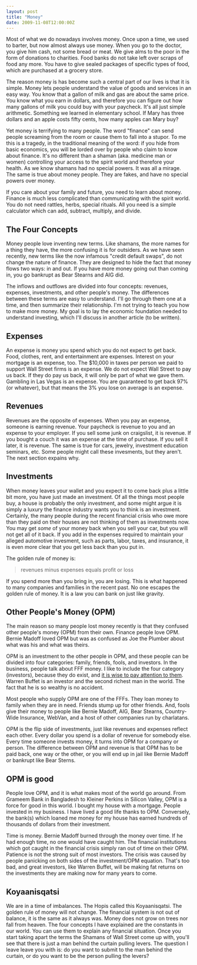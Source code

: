 ```yaml
---
layout: post
title: "Money"
date: 2009-11-08T12:00:00Z
---
```

Most of what we do nowadays involves money.  Once upon a time, we used
to barter, but now almost always use money.  When you go to the
doctor, you give him cash, not some bread or meat.  We give alms to
the poor in the form of donations to charities.  Food banks do not
take left over scraps of food any more.  You have to give sealed
packages of specific types of food, which are purchased at a grocery
store.

The reason money is has become such a central part of our lives is
that it is simple.  Money lets people understand the value of goods
and services in an easy way.  You know that a gallon of milk and gas
are about the same price.  You know what you earn in dollars, and
therefore you can figure out how many gallons of milk you could buy
with your paycheck.  It's all just simple arithmetic.  Something we
learned in elementary school.  If Mary has three dollars and an
apple costs fifty cents, how many apples can Mary buy?

Yet money is terrifying to many people.  The word "finance" can send
people screaming from the room or cause them to fall into a stupor.
To me this is a tragedy, in the traditional meaning of the word:
if you hide from basic economics, you will be lorded over by people
who claim to know about finance.  It's no different than a shaman
(aka. medicine man or women) controlling your access to the spirit
world and therefore your health.  As we know shamans had no special
powers.  It was all a mirage.  The same is true about money people.
They are fakes, and have no special powers over money.

If you care about your family and future, you need to learn about
money.  Finance is much less complicated than communicating with the
spirit world.  You do not need rattles, herbs, special rituals.  All
you need is a simple calculator which can add, subtract, multiply, and
divide.

## The Four Concepts

Money people love inventing new terms.  Like shamans, the more names
for a thing they have, the more confusing it is for outsiders.  As we
have seen recently, new terms like the now infamous "credit default
swaps", do not change the nature of finance.  They are designed to
hide the fact that money flows two ways: in and out.   If you have
more money going out than coming in, you go bankrupt as Bear Stearns
and AIG did.

The inflows and outflows are divided into four concepts: revenues,
expenses, investments, and other people's money.  The differences
between these terms are easy to understand.  I'll go through them one
at a time, and then summarize their relationship.  I'm not trying to
teach you how to make more money.  My goal is to lay the economic
foundation needed to understand investing, which I'll discuss in
another article (to be written).

## Expenses

An expense is money you spend which you do not expect to get back.
Food, clothes, rent, and entertainment are expenses.  Interest on your
mortgage is an expense, too.  The $10,000 in taxes per person we paid
to support Wall Street firms is an expense.  We do not expect Wall
Street to pay us back.  If they do pay us back, it will only be part
of what we gave them.  Gambling in Las Vegas is an expense.  You are
guaranteed to get back 97% (or whatever), but that means the 3% you
lose on average is an expense.

## Revenues

Revenues are the opposite of expenses.  When you pay an expense,
someone is earning revenue.  Your paycheck is revenue to you and an
expense to your employer.  If you sell some junk on craigslist, it is
revenue.  If you bought a couch it was an expense at the time of
purchase.  If you sell it later, it is revenue.  The same is true for
cars, jewelry, investment education seminars, etc.  Some people might
call these invesments, but they aren't.  The next section expains why.

## Investments

When money leaves your wallet and you expect it to come back plus a
little bit more, you have just made an investment.  Of all the things
most people buy, a house is probably the only investment, and some
might argue it is simply a luxury the finance industry wants you to
think is an investment.  Certainly, the many people during the recent
financial crisis who owe more than they paid on their houses are not
thinking of them as investments now.  You may get *some* of your money
back when you sell your car, but you will not get all of it back.  If
you add in the expenses required to maintain your alleged automotive
invesment, such as parts, labor, taxes, and insurance, it is even more
clear that you get less back than you put in.

The golden rule of money is:


> revenues minus expenses equals profit or loss


If you spend more than you bring in, you are losing.  This is what
happened to many companies and families in the recent past.  No one
escapes the golden rule of money.  It is a law you can bank on just
like gravity.

## Other People's Money (OPM)

The main reason so many people lost money recently is that they
confused other people's money (OPM) from their own.  Finance people
love OPM.  Bernie Madoff loved OPM but was as confused as Joe the
Plumber about what was his and what was theirs.

OPM is an investment to the other people in OPM, and these people can
be divided into four categories: family, friends, fools, and
investors.  In the business, people talk about FFF money.  I like to
include the four category (investors), because they do exist, and
[it is wise to pay attention to them](/2009/06/13/Objectively-Rich.html).  Warren Buffet is an investor and the second richest
man in the world.  The fact that he is so wealthy is no accident.

Most people who supply OPM are one of the FFFs.  They loan money to
family when they are in need.  Friends stump up for other friends.
And, fools give their money to people like Bernie Madoff, AIG, Bear
Stearns, Country-Wide Insurance, WebVan, and a host of other
companies run by charlatans.

OPM is the flip side of investments, just like revenues and expenses
reflect each other.  Every dollar you spend is a dollar of revenue for
somebody else.  Every time someone invests money, it turns into OPM
for a company or person.  The difference between OPM and revenue is
that OPM has to be paid back, one way or the other, or you will end up
in jail like Bernie Madoff or bankrupt like Bear Sterns.

## OPM is good

People love OPM, and it is what makes most of the world go around.
From Grameem Bank in Bangladesh to Kleiner Perkins in Silicon Valley,
OPM is a force for good in this world.  I bought my house with a
mortgage.  People invested in my business.  I have lived a good life
thanks to OPM.  Conversely, the bank(s) which loaned me money for my
house has earned hundreds of thousands of dollars from their
investment.

Time is money.  Bernie Madoff burned through the money over time.  If
he had enough time, no one would have caught him.  The financial
institutions which got caught in the financial crisis simply ran out
of time on their OPM.  Patience is not the strong suit of most
investors.  The crisis was caused by people panicking on both sides of
the investment/OPM equation.  That's too bad, and great investors,
like Warren Buffet, will be making fat returns on the investments they
are making now for many years to come.

## Koyaanisqatsi

We are in a time of imbalances.  The Hopis called this Koyaanisqatsi.
The golden rule of money will not change.  The financial system is not
out of balance, it is the same as it always was.  Money does not grow
on trees nor fall from heaven.  The four concepts I have explained are
the constants in our world.  You can use them to explain any financial
situation.  Once you start taking apart the terms the Shamans of Wall
Street come up with, you'll see that there is just a man behind the
curtain pulling levers.  The question I leave leave you with is: do
you want to submit to the man behind the curtain, or do you want to be
the person pulling the levers?

